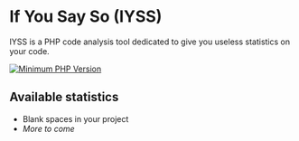 # If You Say So (IYSS)

IYSS is a PHP code analysis tool dedicated to give you useless statistics on your code.

[![Minimum PHP Version](https://img.shields.io/badge/php-%3E%3D%208.0-8892BF.svg?style=flat-square)](https://php.net/)

## Available statistics

- Blank spaces in your project
- _More to come_
